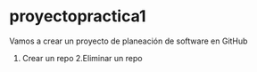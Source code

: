 # proyectopractica1
Vamos a crear un proyecto de planeación de software en GitHub

  1. Crear un repo 
  2.Eliminar un repo
